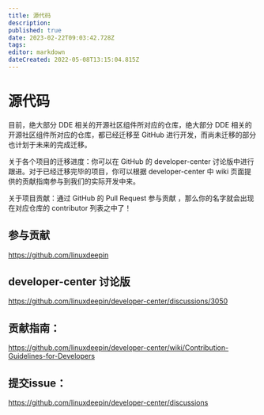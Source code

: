 ```yaml
---
title: 源代码
description: 
published: true
date: 2023-02-22T09:03:42.728Z
tags: 
editor: markdown
dateCreated: 2022-05-08T13:15:04.815Z
---
```


# 源代码

目前，绝大部分 DDE 相关的开源社区组件所对应的仓库，绝大部分 DDE 相关的开源社区组件所对应的仓库，都已经迁移至 GitHub 进行开发，而尚未迁移的部分也计划于未来的完成迁移。

关于各个项目的迁移进度：你可以在 GitHub 的 developer-center 讨论版中进行跟进。对于已经迁移完毕的项目，你可以根据 developer-center 中 wiki 页面提供的贡献指南参与到我们的实际开发中来。

关于项目贡献：通过 GitHub 的 Pull Request 参与贡献 ，那么你的名字就会出现在对应仓库的 contributor 列表之中了！


## 参与贡献 
https://github.com/linuxdeepin

## developer-center 讨论版
https://github.com/linuxdeepin/developer-center/discussions/3050

## 贡献指南：
https://github.com/linuxdeepin/developer-center/wiki/Contribution-Guidelines-for-Developers

## 提交issue：
https://github.com/linuxdeepin/developer-center/discussions

